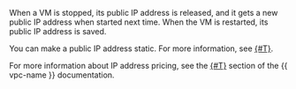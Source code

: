 When a VM is stopped, its public IP address is released, and it gets a new public IP address when started next time. When the VM is restarted, its public IP address is saved.

You can make a public IP address static. For more information, see [{#T}](../compute/operations/vm-control/vm-set-static-ip.md).

For more information about IP address pricing, see the [{#T}](../vpc/pricing.md#prices-public-ip) section of the {{ vpc-name }} documentation.